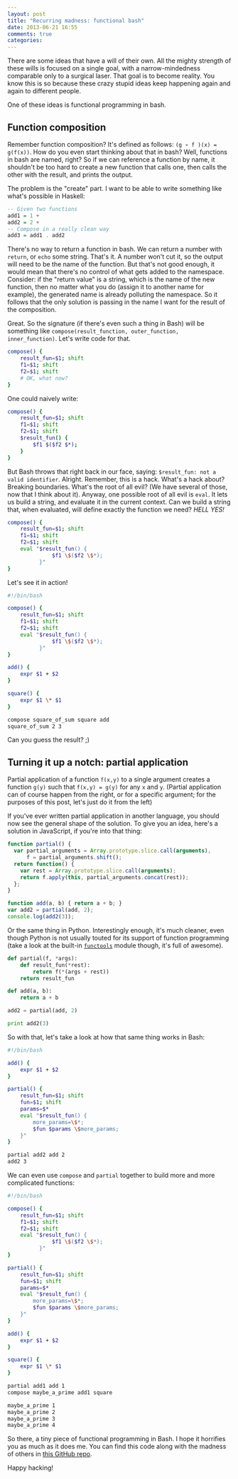 ```yaml
---
layout: post
title: "Recurring madness: functional bash"
date: 2013-06-21 16:55
comments: true
categories:
---
```


There are some ideas that have a will of their own. All the mighty strength of
these wills is focused on a single goal, with a narrow-mindedness comparable
only to a surgical laser. That goal is to become reality. You know this is so
because these crazy stupid ideas keep happening again and again to different
people.

One of these ideas is functional programming in bash.

<!-- more -->

## Function composition

Remember function composition? It's defined as follows: `(g ∘ f )(x) =
g(f(x))`. How do you even start thinking about that in bash? Well, functions in
bash are named, right? So if we can reference a function by name, it shouldn't
be too hard to create a new function that calls one, then calls the other with
the result, and prints the output.

The problem is the "create" part. I want to be able to write something like
what's possible in Haskell:

```haskell
-- Given two functions
add1 = 1 +
add2 = 2 +
-- Compose in a really clean way
add3 = add1 . add2
```

There's no way to return a function in bash. We can return a number with
`return`, or `echo` some string. That's it. A number won't cut it, so the output
will need to be the name of the function. But that's not good enough, it would
mean that there's no control of what gets added to the namespace. Consider: if
the "return value" is a string, which is the name of the new function, then no
matter what you do (assign it to another name for example), the generated name
is already polluting the namespace. So it follows that the only solution is
passing in the name I want for the result of the composition.

Great. So the signature (if there's even such a thing in Bash) will be something
like `compose(result_function, outer_function, inner_function)`. Let's write
code for that.

```bash
compose() {
    result_fun=$1; shift
    f1=$1; shift
    f2=$1; shift
    # OK, what now?
}
```

One could naively write:

```bash
compose() {
    result_fun=$1; shift
    f1=$1; shift
    f2=$1; shift
    $result_fun() {
        $f1 $($f2 $*);
    }
}
```

But Bash throws that right back in our face, saying: `$result_fun: not a valid
identifier`. Alright. Remember, this is a hack. What's a hack about? Breaking
boundaries. What's the root of all evil? (We have several of those, now that I
think about it). Anyway, one possible root of all evil is `eval`. It lets us
build a string, and evaluate it in the current context. Can we build a string
that, when evaluated, will define exactly the function we need? *HELL YES!*

```bash
compose() {
    result_fun=$1; shift
    f1=$1; shift
    f2=$1; shift
    eval "$result_fun() {
              $f1 \$($f2 \$*);
          }"
}
```

Let's see it in action!

```bash
#!/bin/bash

compose() {
    result_fun=$1; shift
    f1=$1; shift
    f2=$1; shift
    eval "$result_fun() {
              $f1 \$($f2 \$*);
          }"
}

add() {
    expr $1 + $2
}

square() {
    expr $1 \* $1
}

compose square_of_sum square add
square_of_sum 2 3
```

Can you guess the result? ;)

## Turning it up a notch: partial application

Partial application of a function `f(x,y)` to a single argument creates a
function `g(y)` such that `f(x,y) = g(y)` for any `x` and `y`. (Partial
application can of course happen from the right, or for a specific argument; for
the purposes of this post, let's just do it from the left)

If you've ever written partial application in another language, you should now
see the general shape of the solution. To give you an idea, here's a solution in
JavaScript, if you're into that thing:

```js
function partial() {
  var partial_arguments = Array.prototype.slice.call(arguments),
      f = partial_arguments.shift();
  return function() {
    var rest = Array.prototype.slice.call(arguments);
    return f.apply(this, partial_arguments.concat(rest));
  };
}

function add(a, b) { return a + b; }
var add2 = partial(add, 2);
console.log(add2(3));
```

Or the same thing in Python. Interestingly enough, it's much cleaner, even
though Python is not usually touted for its support of function programming
(take a look at the built-in [`functools`][3] module though, it's full of awesome).

```python
def partial(f, *args):
    def result_fun(*rest):
        return f(*(args + rest))
    return result_fun

def add(a, b):
    return a + b

add2 = partial(add, 2)

print add2(3)
```

So with that, let's take a look at how that same thing works in Bash:

```bash
#!/bin/bash

add() {
    expr $1 + $2
}

partial() {
    result_fun=$1; shift
    fun=$1; shift
    params=$*
    eval "$result_fun() {
        more_params=\$*;
        $fun $params \$more_params;
    }"
}

partial add2 add 2
add2 3
```

We can even use `compose` and `partial` together to build more and more
complicated functions:

```bash
#!/bin/bash

compose() {
    result_fun=$1; shift
    f1=$1; shift
    f2=$1; shift
    eval "$result_fun() {
              $f1 \$($f2 \$*);
          }"
}

partial() {
    result_fun=$1; shift
    fun=$1; shift
    params=$*
    eval "$result_fun() {
        more_params=\$*;
        $fun $params \$more_params;
    }"
}

add() {
    expr $1 + $2
}

square() {
    expr $1 \* $1
}

partial add1 add 1
compose maybe_a_prime add1 square

maybe_a_prime 1
maybe_a_prime 2
maybe_a_prime 3
maybe_a_prime 4
```

So there, a tiny piece of functional programming in Bash. I hope it horrifies
you as much as it does me. You can find this code along with the madness of
others in [this GitHub repo][2].

Happy hacking!


 [1]: http://quasimal.com/posts/2012-05-21-funsh.html
 [2]: https://github.com/abesto/fun.sh
 [3]: http://docs.python.org/2/library/functools.html‎
